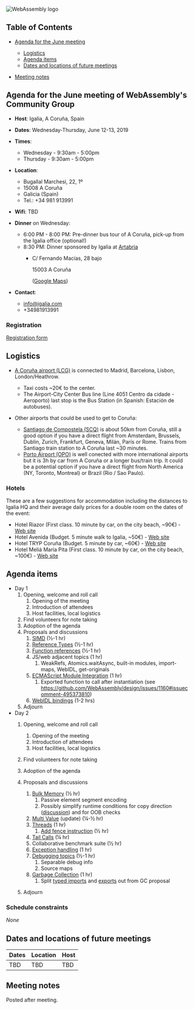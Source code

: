 ![WebAssembly logo](/images/WebAssembly.png)

## Table of Contents

* [Agenda for the June meeting](#agenda-for-the-june-meeting-of-webassemblys-community-group)

   * [Logistics](#logistics)
   * [Agenda items](#agenda-items)
   * [Dates and locations of future meetings](#dates-and-locations-of-future-meetings)

* [Meeting notes](#meeting-notes)


## Agenda for the June meeting of WebAssembly's Community Group

- **Host**: Igalia, A Coruña, Spain
- **Dates**: Wednesday-Thursday, June 12-13, 2019
- **Times**:
    - Wednesday - 9:30am - 5:00pm
    - Thursday - 9:30am - 5:00pm
- **Location**:
    - Bugallal Marchesi, 22, 1º
    - 15008 A Coruña
    - Galicia (Spain)
    - Tel.: +34 981 913991
- **Wifi**: TBD
- **Dinner** on Wednesday:
    - 6:00 PM - 8:00 PM: Pre-dinner bus tour of A Coruña, pick-up from the Igalia office (optional!)
    - 8:30 PM: Dinner sponsored by Igalia at [Artabria](www.restauranteartabria.com)
        - C/ Fernando Macías, 28 bajo
        
          15003 A Coruña
          
          ([Google Maps](https://www.google.com/maps/place/Artabria/@43.366403,-8.415427,17z/data=!3m1!4b1!4m5!3m4!1s0xd2e7c61fdf53009:0x267e83aa83e3ea4!8m2!3d43.366403!4d-8.413233))

- **Contact**:
    - info@igalia.com
    - +34981913991

### Registration

[Registration form](https://docs.google.com/forms/d/e/1FAIpQLSfx1JkKlk8x1ormGRQpTYz-Vwb_z3ZCrfzF0fRhMqSo4u2ZgA/viewform)

## Logistics

* [A Coruña airport (LCG)](http://www.aena.es/en/a-coruna-airport/airport-destinations.html) is connected to Madrid, Barcelona, Lisbon, London/Heathrow.

   * Taxi costs ~20€ to the center.
   * The Airport-City Center Bus line (Line 4051 Centro da cidade - Aeroporto) last stop is the Bus Station (in Spanish: Estación de autobuses). 

* Other airports that could be used to get to Coruña:

   * [Santiago de Compostela (SCQ)](http://www.aena.es/en/santiago-airport/airport-destinations.html) is about 50km from Coruña, still a good option if you have a direct flight from Amsterdam, Brussels, Dublin, Zurich, Frankfurt, Geneva, Milán, París or Rome. Trains from Santiago train station to A Coruña last ~30 minutes.
   * [Porto Airport (OPO)](https://www.ana.pt/en/opo/flights-destinations/destinations/destinations-map) is well conected with more international airports but it is 3h by car from A Coruña or a longer bus/train trip. It could be a potential option if you have a direct flight from North America (NY, Toronto, Montreal) or Brazil (Rio / Sao Paulo). 

### Hotels

These are a few suggestions for accommodation including the distances to Igalia HQ and their average daily prices for a double room on the dates of the event:

* Hotel Riazor (First class. 10 minute by car, on the city beach, ~90€) - [Web site](https://www.riazorhotel.com/)
* Hotel Avenida (Budget. 5 minute walk to Igalia, ~50€) - [Web site](https://www.hotelavenida.com/)
* Hotel TRYP Coruña (Budget. 5 minute by car, ~60€) - [Web site](https://www.melia.com/es/hoteles/espana/a-coruna/tryp-coruna-hotel/index.htm)
* Hotel Meliá María Pita (First class. 10 minute by car, on the city beach, ~100€) - [Web site](https://www.melia.com/es/hoteles/espana/a-coruna/melia-maria-pita/index.htm)

## Agenda items

* Day 1
    1. Opening, welcome and roll call
        1. Opening of the meeting
        1. Introduction of attendees
        1. Host facilities, local logistics
    1. Find volunteers for note taking
    1. Adoption of the agenda
    1. Proposals and discussions
       1. [SIMD](https://github.com/WebAssembly/proposals/issues/1) (½-1 hr)
       1. [Reference Types](https://github.com/WebAssembly/proposals/issues/10) (½-1 hr)
       1. [Function references](https://github.com/WebAssembly/proposals/issues/39) (½-1 hr)
       1. JS/web adjacent topics (1 hr)
          1. WeakRefs, Atomics.waitAsync, built-in modules, import-maps, WebIDL, get-originals
       1. [ECMAScript Module Integration](https://github.com/WebAssembly/proposals/issues/12) (1 hr)
          1. Exported function to call after instantiation (see https://github.com/WebAssembly/design/issues/1160#issuecomment-495373810)
       1. [WebIDL bindings](https://github.com/WebAssembly/proposals/issues/8) (1-2 hrs)
    1. Adjourn
* Day 2
    1. Opening, welcome and roll call
        1. Opening of the meeting
        1. Introduction of attendees
        1. Host facilities, local logistics
    1. Find volunteers for note taking
    1. Adoption of the agenda
    1. Proposals and discussions
       1. [Bulk Memory](https://github.com/WebAssembly/proposals/issues/18) (½ hr)
          1. Passive element segment encoding
          1. Possibly simplify runtime conditions for copy direction ([discussion](https://github.com/WebAssembly/bulk-memory-operations/pull/88#issuecomment-492943205)) and for OOB checks
       1. [Multi Value](https://github.com/WebAssembly/proposals/issues/19) (update) (¼-½ hr)
       1. [Threads](https://github.com/WebAssembly/proposals/issues/14) (1 hr)
          1. [Add fence instruction](https://github.com/WebAssembly/tool-conventions/issues/59#issuecomment-490268705) (½ hr)
       1. [Tail Calls](https://github.com/WebAssembly/proposals/issues/17) (¼ hr)
       1. Collaborative benchmark suite (½ hr)
       1. [Exception handling](https://github.com/WebAssembly/proposals/issues/4) (1 hr)
       1. [Debugging topics](https://github.com/WebAssembly/debugging) (½-1 hr)
          1. Separable debug info
          1. Source maps
       1. [Garbage Collection](https://github.com/WebAssembly/proposals/issues/16) (1 hr)
          1. Split [typed imports](https://github.com/WebAssembly/gc/blob/master/proposals/gc/MVP.md#imports) and [exports](https://github.com/WebAssembly/gc/blob/master/proposals/gc/MVP.md#exports) out from GC proposal

    1. Adjourn

### Schedule constraints

*None*

## Dates and locations of future meetings

| Dates                    | Location          | Host       |
|--------------------------|-------------------|------------|
| TBD                      | TBD               | TBD        |

## Meeting notes

Posted after meeting.

